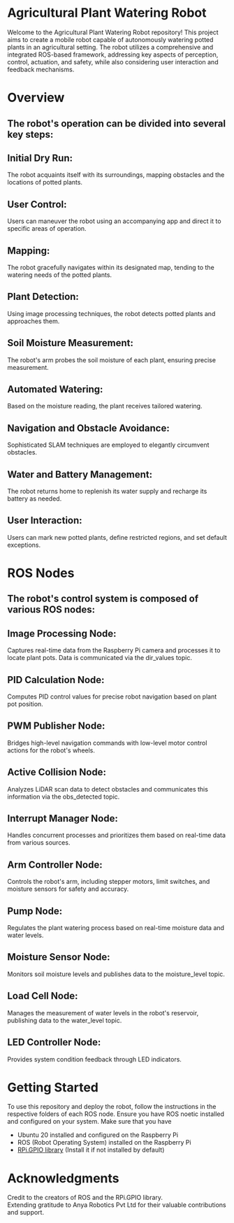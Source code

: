 # Agricultural Plant Watering Robot

Welcome to the Agricultural Plant Watering Robot repository! This project aims to create a mobile robot capable of autonomously watering potted plants in an agricultural setting. The robot utilizes a comprehensive and integrated ROS-based framework, addressing key aspects of perception, control, actuation, and safety, while also considering user interaction and feedback mechanisms.

# Overview
## The robot's operation can be divided into several key steps:

## Initial Dry Run:
The robot acquaints itself with its surroundings, mapping obstacles and the locations of potted plants.

## User Control:
Users can maneuver the robot using an accompanying app and direct it to specific areas of operation.

## Mapping:
The robot gracefully navigates within its designated map, tending to the watering needs of the potted plants.

## Plant Detection:
Using image processing techniques, the robot detects potted plants and approaches them.

## Soil Moisture Measurement:
The robot's arm probes the soil moisture of each plant, ensuring precise measurement.

## Automated Watering:
Based on the moisture reading, the plant receives tailored watering.

## Navigation and Obstacle Avoidance:
Sophisticated SLAM techniques are employed to elegantly circumvent obstacles.

## Water and Battery Management:
The robot returns home to replenish its water supply and recharge its battery as needed.

## User Interaction:
Users can mark new potted plants, define restricted regions, and set default exceptions.

# ROS Nodes
## The robot's control system is composed of various ROS nodes:

## Image Processing Node:
Captures real-time data from the Raspberry Pi camera and processes it to locate plant pots. Data is communicated via the dir_values topic.

## PID Calculation Node: 
Computes PID control values for precise robot navigation based on plant pot position.

## PWM Publisher Node: 
Bridges high-level navigation commands with low-level motor control actions for the robot's wheels.

## Active Collision Node: 
Analyzes LiDAR scan data to detect obstacles and communicates this information via the obs_detected topic.

## Interrupt Manager Node: 
Handles concurrent processes and prioritizes them based on real-time data from various sources.

## Arm Controller Node: 
Controls the robot's arm, including stepper motors, limit switches, and moisture sensors for safety and accuracy.

## Pump Node: 
Regulates the plant watering process based on real-time moisture data and water levels.

## Moisture Sensor Node: 
Monitors soil moisture levels and publishes data to the moisture_level topic.

## Load Cell Node: 
Manages the measurement of water levels in the robot's reservoir, publishing data to the water_level topic.

## LED Controller Node: 
Provides system condition feedback through LED indicators.

# Getting Started
To use this repository and deploy the robot, follow the instructions in the respective folders of each ROS node. Ensure you have ROS noetic installed and configured on your system. Make sure that you have
- Ubuntu 20 installed and configured on the Raspberry Pi
- ROS (Robot Operating System) installed on the Raspberry Pi
- [RPi.GPIO library](https://pypi.org/project/RPi.GPIO/) (Install it if not installed by default)

# Acknowledgments
Credit to the creators of ROS and the RPi.GPIO library.   
Extending gratitude to Anya Robotics Pvt Ltd for their valuable contributions and support.
